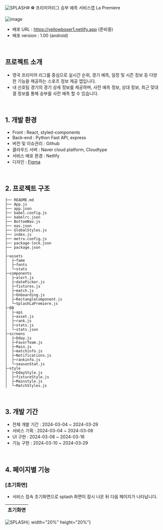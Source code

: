 ![SPLASH](https://github.com/yellowboxer1/La-Premiere/assets/123864276/1f528e12-de10-43d3-9ae4-4afd0b95d20b)# ⚽ 프리미어리그 승부 예측 서비스앱 La Premiere

![image](https://github.com/yellowboxer1/La-Premiere/assets/123864276/825e1d09-87a3-400a-8ebb-35a6b36e0b74)

- 배포 URL : https://yellowboxer1.netlify.app (준비중)
- 배포 version : 1.00 (android)

<br>

## 프로젝트 소개

- 영국 프리미어 리그를 중심으로 실시간 순위, 경기 예측, 일정 및 시즌 정보 등 다양한 기능을 제공하는 스포츠 정보 제공 앱입니다.
- 내 선호팀 경기의 경기 상세 정보를 제공하며, 사전 예측 정보, 상대 정보, 최근 맞대결 정보를 통해 승부를 사전 예측 할 수 있습니다.

<br>


## 1. 개발 환경

- Front : React, styled-components
- Back-end : Python Fast API, express
- 버전 및 이슈관리 : Github
- 클라우드 서버 : Naver cloud platform, Cloudtype
- 서비스 배포 환경 : Netlify
- 디자인 : [Figma](https://www.figma.com/file/fAisC2pEKzxTOzet9CfqML/README(oh-my-code)?node-id=39%3A1814)
<br>

## 2. 프로젝트 구조

```
├── README.md
├── App.js
├── app.json
├── babel.config.js
├── babelrc.json
├── BottomNav.js
├── eas.json
├── GlobalStyles.js
├── index.js
├── metro.config.js
├── package-lock.json
├── package.json
│
├─assets
│  ├─fame
│  ├─fonts
│  └─stats
├─components
│  ├─alert.js
│  ├─datePicker.js
│  ├─fixtures.js
│  ├─match.js
│  ├─Onboarding.js
│  ├─RectangleComponent.js
│  └─SplashLaPremiere.js
├─DB
│  ├─api
│  ├─asset.js
│  ├─rank.js
│  ├─stats.js
│  └─stats.json
├─screens
│  ├─Dday.js
│  ├─FavorTeam.js
│  ├─Main.js
│  ├─matchinfo.js
│  ├─Notifications.js
│  ├─rankinfo.js
│  └─seasonStat.js
├─style
│  ├─DdayStyle.js
│  ├─fixtureStyle.js
│  ├─Mainstyle.js
│  └─MatchStyles.js
```

<br>

## 3. 개발 기간

- 전체 개발 기간 : 2024-03-04 ~ 2024-03-29
- 서비스 기획 : 2024-03-04 ~ 2024-03-08
- UI 구현 : 2024-03-08 ~ 2024-03-16
- 기능 구현 : 2024-03-10 ~ 2024-03-29

<br>

## 4. 페이지별 기능

### [초기화면]
- 서비스 접속 초기화면으로 splash 화면이 잠시 나온 뒤 다음 페이지가 나타납니다.

| 초기화면 |
|----------|
![SPLASH](https://github.com/yellowboxer1/La-Premiere/assets/123864276/af10767b-6fca-46bc-a846-f98aa74e7c78){: width="20%" height="20%"}
<br>
 

